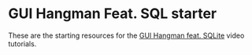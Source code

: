 # GUI Hangman Feat. SQL starter
 
These are the starting resources for the [GUI Hangman feat. SQLite](https://youtube.com/playlist?list=PLXCOpHy94WuY2zt6lfl3sJmikB3Jj57r-&si=eXYxeOq_wFQQOoji) video tutorials.